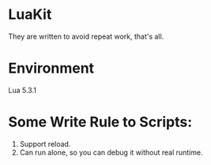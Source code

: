 # LuaKit
They are written to avoid repeat work, that's all.

Environment
===========
Lua 5.3.1

Some Write Rule to Scripts:
=====
1. Support reload.
2. Can run alone, so you can debug it without real runtime.
